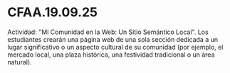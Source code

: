 # CFAA.19.09.25
 Actividad: "Mi Comunidad en la Web: Un Sitio Semántico Local". Los estudiantes crearán una página web de una sola sección dedicada a un lugar significativo o un aspecto cultural de su comunidad (por ejemplo, el mercado local, una plaza histórica, una festividad tradicional o un área natural).
